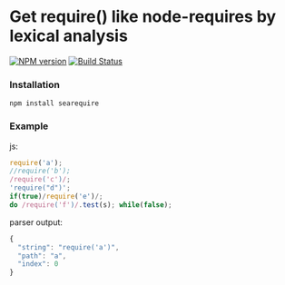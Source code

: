 Get require() like node-requires by lexical analysis
===

[![NPM version](https://badge.fury.io/js/searequire.png)](https://npmjs.org/package/searequire)
[![Build Status](https://secure.travis-ci.org/seajs/searequire.png?branch=master)](https://travis-ci.org/seajs/searequire)


### Installation
```
npm install searequire
```

### Example
js:
```js
require('a');
//require('b');
/require('c')/;
'require("d")';
if(true)/require('e')/;
do /require('f')/.test(s); while(false);
```

parser output:
```js
{
  "string": "require('a')",
  "path": "a",
  "index": 0
}
```